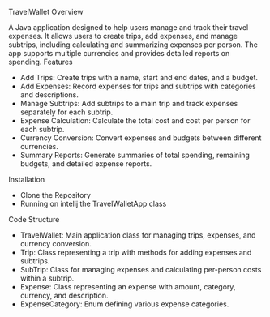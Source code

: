 TravelWallet
Overview

A Java application designed to help users manage and track their travel expenses. It allows users to create trips, add expenses, and manage subtrips, including calculating and summarizing expenses per person. The app supports multiple currencies and provides detailed reports on spending. 
Features
- Add Trips: Create trips with a name, start and end dates, and a budget.
- Add Expenses: Record expenses for trips and subtrips with categories and descriptions.
- Manage Subtrips: Add subtrips to a main trip and track expenses separately for each subtrip.
- Expense Calculation: Calculate the total cost and cost per person for each subtrip.
- Currency Conversion: Convert expenses and budgets between different currencies.
- Summary Reports: Generate summaries of total spending, remaining budgets, and detailed expense reports.

Installation
- Clone the Repository
- Running on intelij the TravelWalletApp class

Code Structure
- TravelWallet: Main application class for managing trips, expenses, and currency conversion.
- Trip: Class representing a trip with methods for adding expenses and subtrips.
- SubTrip: Class for managing expenses and calculating per-person costs within a subtrip.
- Expense: Class representing an expense with amount, category, currency, and description.
- ExpenseCategory: Enum defining various expense categories.
